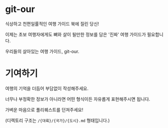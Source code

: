 # git-our

식상하고 천편일률적인 여행 가이드 북에 질린 당신!

이제는 초보 여행자에게도 뼈와 살이 될만한 정보를 담은 '진짜' 여행 가이드가 필요합니다.

우리들의 살아있는 여행 가이드, git-our.


# 기여하기

여행의 기억을 더듬어 부담없이 작성해주세요.

너무나 부정확한 정보가 아니라면 어떤 형식이든 자유롭게 표현해주시면 됩니다.

가벼운 마음으로 풀리퀘스트를 던져주세요!

(디렉토리 구조는 `/{대륙}/{국가}/{도시}.md` 형태입니다.)
